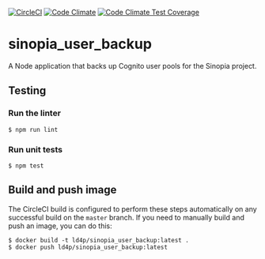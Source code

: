 [![CircleCI](https://circleci.com/gh/LD4P/sinopia_user_backup.svg?style=svg)](https://circleci.com/gh/LD4P/sinopia_user_backup)
[![Code Climate](https://codeclimate.com/github/LD4P/sinopia_user_backup/badges/gpa.svg)](https://codeclimate.com/github/LD4P/sinopia_user_backup)
[![Code Climate Test Coverage](https://codeclimate.com/github/LD4P/sinopia_user_backup/badges/coverage.svg)](https://codeclimate.com/github/LD4P/sinopia_user_backup/coverage)

# sinopia_user_backup

A Node application that backs up Cognito user pools for the Sinopia project.

## Testing

### Run the linter

```shell
$ npm run lint
```

### Run unit tests

```shell
$ npm test
```

## Build and push image

The CircleCI build is configured to perform these steps automatically on any successful build on the `master` branch. If you need to manually build and push an image, you can do this:

```shell
$ docker build -t ld4p/sinopia_user_backup:latest .
$ docker push ld4p/sinopia_user_backup:latest
```
